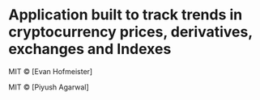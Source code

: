 # Application built to track trends in cryptocurrency prices, derivatives, exchanges and Indexes


MIT © [Evan Hofmeister]

MIT © [Piyush Agarwal]

